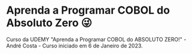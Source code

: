 # Aprenda a Programar                                 COBOL do Absoluto Zero :stuck_out_tongue_winking_eye:
Curso da UDEMY "Aprenda a Programar COBOL do ABSOLUTO ZERO!" - André Costa - Curso iniciado em 6 de Janeiro de 2023.
